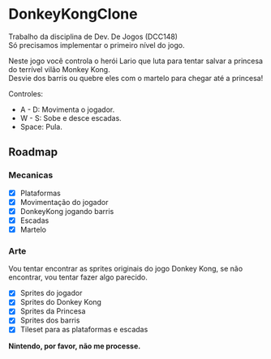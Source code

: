# DonkeyKongClone

Trabalho da disciplina de Dev. De Jogos (DCC148)  
Só precisamos implementar o primeiro nível do jogo.

Neste jogo você controla o herói Lario que luta para tentar salvar a princesa do terrível vilão Monkey Kong.  
Desvie dos barris ou quebre eles com o martelo para chegar até a princesa!

Controles:

- A - D: Movimenta o jogador.
- W - S: Sobe e desce escadas.
- Space: Pula.

## Roadmap

### Mecanicas

- [x] Plataformas
- [x] Movimentação do jogador
- [x] DonkeyKong jogando barris
- [x] Escadas
- [x] Martelo

### Arte

Vou tentar encontrar as sprites originais do jogo Donkey Kong, se não encontrar, vou tentar fazer algo parecido.

- [x] Sprites do jogador
- [x] Sprites do Donkey Kong
- [x] Sprites da Princesa
- [x] Sprites dos barris
- [x] Tileset para as plataformas e escadas

**Nintendo, por favor, não me processe.**
